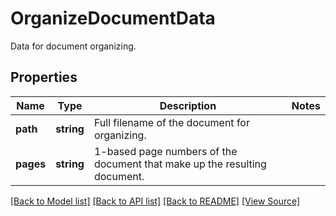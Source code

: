 ﻿# OrganizeDocumentData
Data for document organizing.

## Properties
Name | Type | Description | Notes
------------ | ------------- | ------------- | -------------
**path** | **string** | Full filename of the document for organizing. | 
**pages** | **string** | 1-based page numbers of the document that make up the resulting document. | 

[[Back to Model list]](../README.md#documentation-for-models) [[Back to API list]](../README.md#documentation-for-api-endpoints) [[Back to README]](../README.md) [[View Source]](../src/Aspose/PDF/Model/OrganizeDocumentData.php)

